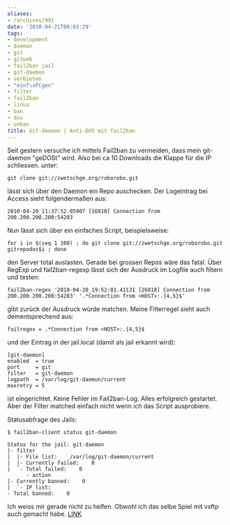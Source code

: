 ```yaml
---
aliases:
- /archives/991
date: '2010-04-21T09:03:29'
tags:
- development
- daemon
- git
- gitweb
- fail2ban jail
- git-daemon
- verbieten
- "einf\xFCgen"
- filter
- fail2ban
- linux
- ban
- dos
- unban
title: Git-daemon | Anti-DOS mit fail2ban
---
```


Seit gestern versuche ich mittels Fail2ban zu vermeiden, dass mein
git-daemon "geDOSt" wird. Also bei ca 10 Downloads die Klappe für die IP
schliessen.  unter:

```
git clone git://zwetschge.org/roborobo.git
```

lässt sich über den Daemon ein Repo auschecken. Der Logeintrag bei Access
sieht folgendermaßen aus:

```
2010-04-20_11:37:52.05907 [16810] Connection from 200.200.200.200:54283
```

Nun lässt sich über ein einfaches Script, beispielsweise:

```
for i in $(seq 1 100) ; do git clone git://zwetschge.org/roborobo.git gitrepodos$i ; done
```

den Server total auslasten. Gerade bei grossen Repos wäre das fatal.  Über
RegExp und fail2ban-regexp lässt sich der Ausdruck im Logfile auch filtern
und testen:

```
fail2ban-regex '2010-04-20_19:52:01.41131 [26818] Connection from 200.200.200.200:54283' '.*Connection from <HOST>:.{4,5}$'
```

gibt zurück der Ausdruck würde matchen. Meine Filterregel sieht auch
dementsprechend aus:

```
failregex = .*Connection from <HOST>:.{4,5}$
```

und der Eintrag in der jail.local (damit als jail erkannt wird):

```
[git-daemon]
enabled  = true
port     = git
filter   = git-daemon
logpath  = /var/log/git-daemon/current
maxretry = 5
```

ist eingerichtet. Keine Fehler im Fail2ban-Log. Alles erfolgreich
gestartet. Aber der Filter matched einfach nicht wenn ich das Script
ausprobiere.

Statusabfrage des Jails:

```
$ fail2ban-client status git-daemon

Status for the jail: git-daemon
|- filter
|  |- File list:    /var/log/git-daemon/current
|  |- Currently failed:    0
|  `- Total failed:    0
      - action
|- Currently banned:    0
|  `- IP list:
- Total banned:    0
```

Ich weiss mir gerade nicht zu helfen. Obwohl ich das selbe Spiel mit vsftp
auch gemacht habe. [LINK](/?p=904)
